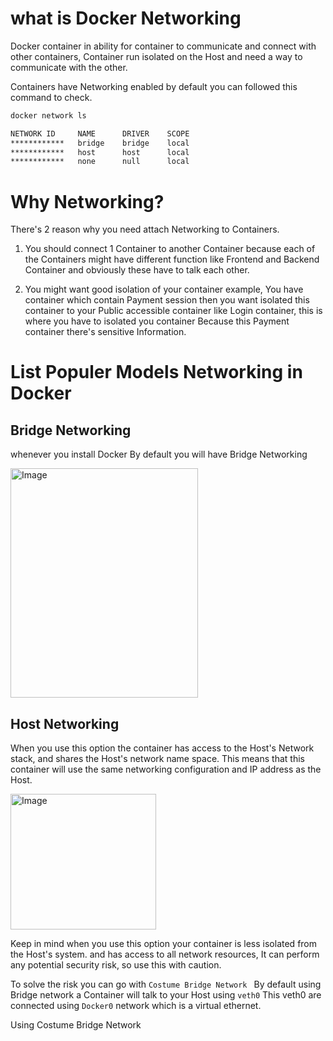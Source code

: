 # what is Docker Networking
Docker container in ability for container to communicate and connect with other containers, Container run isolated on the Host and need a way to communicate with the other.

Containers have Networking enabled by default you can followed this command to check.
```bash
docker network ls
```
```bash
NETWORK ID     NAME      DRIVER    SCOPE
************   bridge    bridge    local
************   host      host      local
************   none      null      local
```
# Why Networking?
There's 2 reason why you need attach Networking to Containers. 
1. You should connect 1 Container to another Container because each of the Containers might have different function like Frontend and Backend Container and obviously these have to talk each other.

2. You might want good isolation of your container example, You have container which contain Payment session then you want isolated this container to your Public accessible container like Login container, this is where you have to isolated you container Because this Payment container there's sensitive Information.

# List Populer Models Networking in Docker 
## Bridge Networking
whenever you install Docker By default you will have Bridge Networking 

<img width="300" height="367" alt="Image" src="https://github.com/user-attachments/assets/6c91273e-388f-44d4-9420-7e5ef243cc6b" />


## Host Networking
When you use this option the container has access to the Host's Network stack, and shares the Host's network name space. This means that this container will use the same networking configuration and IP address as the Host. 

<img width="233" height="217" alt="Image" src="https://github.com/user-attachments/assets/a7eaeaf9-3246-425c-b12a-fd6d00124a10" />

Keep in mind when you use this option your container is less isolated from the Host's system. and has access to all network resources, It can perform any potential security risk, so use this with caution.

To solve the risk you can go with ``Costume Bridge Network `` 
By default using Bridge network a Container will talk to your Host using ``veth0`` This veth0 are connected using ``Docker0`` network which is a virtual ethernet.

Using Costume Bridge Network 


